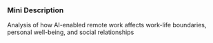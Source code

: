 ### Mini Description

Analysis of how AI-enabled remote work affects work-life boundaries, personal well-being, and social relationships
